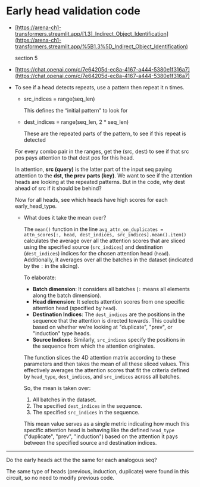 # Early head validation code

- [https://arena-ch1-transformers.streamlit.app/[1.3]_Indirect_Object_Identification](https://arena-ch1-transformers.streamlit.app/%5B1.3%5D_Indirect_Object_Identification)
    
    section 5
    
- [https://chat.openai.com/c/7e64205d-ec8a-4167-a444-5380e1f316a7](https://chat.openai.com/c/7e64205d-ec8a-4167-a444-5380e1f316a7)
- To see if a head detects repeats, use a pattern then repeat it n times.
    - src_indices = range(seq_len)
        
        This defines the “initial pattern” to look for
        
    - dest_indices = range(seq_len, 2 * seq_len)
        
        These are the repeated parts of the pattern, to see if this repeat is detected
        
    
    For every combo pair in the ranges, get the (src, dest) to see if that src pos pays attention to that dest pos for this head.
    
    In attention, **src (query)** is the latter part of the input seq paying attention to the **dst, the prev parts (key)**. We want to see if the attention heads are looking at the repeated patterns. But in the code, why dest ahead of src if it should be behind?
    
    Now for all heads, see which heads have high scores for each early_head_type.
    
    - What does it take the mean over?
        
        The `mean()` function in the line `avg_attn_on_duplicates = attn_scores[:, head, dest_indices, src_indices].mean().item()` calculates the average over all the attention scores that are sliced using the specified source (`src_indices`) and destination (`dest_indices`) indices for the chosen attention head (`head`). Additionally, it averages over all the batches in the dataset (indicated by the `:` in the slicing).
        
        To elaborate:
        
        - **Batch dimension**: It considers all batches (`:` means all elements along the batch dimension).
        - **Head dimension**: It selects attention scores from one specific attention head (specified by `head`).
        - **Destination Indices**: The `dest_indices` are the positions in the sequence that the attention is directed towards. This could be based on whether we're looking at "duplicate", "prev", or "induction" type heads.
        - **Source Indices**: Similarly, `src_indices` specify the positions in the sequence from which the attention originates.
        
        The function slices the 4D attention matrix according to these parameters and then takes the mean of all these sliced values. This effectively averages the attention scores that fit the criteria defined by `head_type`, `dest_indices`, and `src_indices` across all batches.
        
        So, the mean is taken over:
        
        1. All batches in the dataset.
        2. The specified `dest_indices` in the sequence.
        3. The specified `src_indices` in the sequence.
        
        This mean value serves as a single metric indicating how much this specific attention head is behaving like the defined `head_type` ("duplicate", "prev", "induction") based on the attention it pays between the specified source and destination indices.
        

---

Do the early heads act the the same for each analogous seq?

The same type of heads (previous, induction, duplicate) were found in this circuit, so no need to modify previous code.